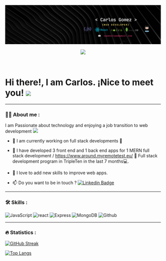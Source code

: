 <div id="header" align="center">
  <img decoding="async" src="/media/Banner Para LinkedIn Desarrollador De Software Moderno Negro (1).png" width="800"/>
</div>

<div align="center">

[![](https://img.shields.io/badge/LinkedIn-0077B5?style=for-the-badge&logo=linkedin&logoColor=white)](https://www.linkedin.com/in/carlos-gomez-lugo)

</div>

<div id="badges" align="center">
    <img decoding="async" src="https://visitor-badge-reloaded.herokuapp.com/badge?page_id=cgomezhub.cgomezhub&color=00cf00" alt=""/>
</div>

<h1>
  Hi there!,  I am Carlos. ¡Nice to meet you!
  <img decoding="async" src="https://media.giphy.com/media/hvRJCLFzcasrR4ia7z/giphy.gif" width="30px"/>
</h1>

---

 <div id="header" align="left">

### :man_technologist: About me :

I am Passionate about technology and enjoying a job transition to web development <img decoding="async" src="https://media.giphy.com/media/WUlplcMpOCEmTGBtBW/giphy.gif" width="30">

- :telescope: I am currently working on full stack developments :muscle:

- :seedling: I have developed 3 front end and 1 back end apps for 1 MERN full stack development / https://www.around.myremotetest.eu/ :blue_book: Full stack development program in TripleTen in the last 7 months:computer:.

- :heartbeat: I love to add new skills to improve web apps.

- :mailbox: Do you want to be in touch ? [![Linkedin Badge](https://img.shields.io/badge/-Carlos-blue?style=flat&logo=Linkedin&logoColor=white)](https://www.linkedin.com/in/carlos-gomez-lugo)

---

### :hammer_and_wrench: Skills :

<div id="header" align="left">
    <img decoding="async" src=https://img.shields.io/badge/logo-javascript-blue?logo=javascript alt="JavaScript"/>
  </a>
    <img decoding="async" src=https://img.shields.io/badge/logo-React-blue?logo=React  alt="react"/>
  </a>
   <img decoding="async" src=https://img.shields.io/badge/logo-Express-blue?logo=Express  alt="Express"/>
  </a>
  <img decoding="async" src=https://img.shields.io/badge/logo-MongoDB-blue?logo=MongoDB  alt="MongoDB"/>
  </a>
  <img decoding="async" src=https://img.shields.io/badge/logo-Github-blue?logo=Github  alt="Github"/>
  </a>

</div>

---

### :fire: Statistics :

[![GitHub Streak](http://github-readme-streak-stats.herokuapp.com?user=cgomezhub&theme=dark&background=000000)](https://git.io/streak-stats)

[![Top Langs](https://github-readme-stats.vercel.app/api/top-langs/?username=cgomezhub&layout=compact&theme=vision-friendly-dark)](https://github.com/cgomezhub/github-readme-stats)
